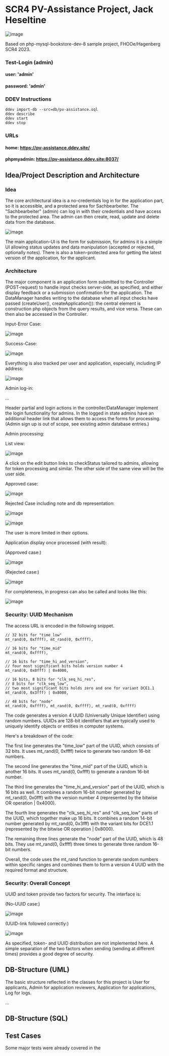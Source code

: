 # SCR4 PV-Assistance Project, Jack Heseltine

![image](https://github.com/heseltime/php-myseql-pv-assistance/assets/66922223/ae0379f5-cce3-43df-af7d-840b12b29282)

Based on php-mysql-bookstore-dev-8 sample project, FHOOe/Hagenberg SCR4 2023.

### Test-Login (admin)

#### user: 'admin'
#### password: 'admin'

### DDEV Instructions

```
ddev import-db --src=db/pv-assistance.sql
ddev describe
ddev start
ddev stop
```

### URLs

#### home: https://pv-assistance.ddev.site/

#### phpmyadmin: https://pv-assistance.ddev.site:8037/

## Idea/Project Description and Architecture

### Idea

The core architectural idea is a no-credentials log in for the application part, so it is accessible, and a protected area for Sachbearbeiter. The "Sachbearbeiter" (admin) can log in with their credentials and have access to the protected area. The admin can then create, read, update and delete data from the database.

![image](https://github.com/heseltime/php-myseql-pv-assistance/assets/66922223/c25edf32-95a6-47ed-8325-3312e5df2b67)

The main application-UI is the form for submission, for admins it is a simple UI allowing status updates and data manipulation (accepted or rejected, optionally notes). There is also a token-protected area for getting the latest version of the application, for the applicant.

### Architecture

The major component is an application form submitted to the Controller (POST-request) to handle input checks server-side, as specified, and either display feedback or a submission confirmation for the application. The DataManager handles writing to the database when all input checks have passed (createUser(), createApplication()): the central element is construction php objects from the query results, and vice versa. These can then also be accessed in the Controller.

Input-Error Case:

![image](https://github.com/heseltime/php-myseql-pv-assistance/assets/66922223/e8412ec6-b233-49ab-a9ee-57df7386e1d0)

Success-Case:

![image](https://github.com/heseltime/php-myseql-pv-assistance/assets/66922223/63dbae64-358f-4e9f-bc4e-a3f42dc37e0c)

Everything is also tracked per user and application, especially, including IP address:

![image](https://github.com/heseltime/php-myseql-pv-assistance/assets/66922223/7a66cbd6-9f87-44c0-8f34-7299339f0c14)

Admin log-in:

...

Header partial and login actions in the controller/DataManager implement the login functionality for admins. In the logged in state admins have an additional header link that allows them to access the forms for processing. (Admin sign up is out of scope, see existing admin database entries.)

Admin processing:

List view:

![image](https://github.com/heseltime/php-myseql-pv-assistance/assets/66922223/5ddc6087-85a9-46bc-90ea-9d71c7e5dad4)

A click on the edit button links to checkStatus tailored to admins, allowing for token processing and similar. The other side of the same view will be the user side.

Approved case:

![image](https://github.com/heseltime/php-myseql-pv-assistance/assets/66922223/36aa6fa2-2e83-4fe6-8cb2-cf22b7594a35)

Rejected Case including note and db representation:

![image](https://github.com/heseltime/php-myseql-pv-assistance/assets/66922223/5ec6d4e8-db98-4a8c-88c8-54f957cfad9c)

![image](https://github.com/heseltime/php-myseql-pv-assistance/assets/66922223/823b6bc1-d486-4763-a4a7-a51127a52f98)

The user is more limited in their options.

Application display once processed (with result):

(Approved case:)

![image](https://github.com/heseltime/php-myseql-pv-assistance/assets/66922223/e2c71e0f-8e70-485c-842b-13d787ed40de)

(Rejected case:)

![image](https://github.com/heseltime/php-myseql-pv-assistance/assets/66922223/71f8dcaf-9e9b-42f5-968e-acedb73c0cd8)

For completeness, in progress can also be called and looks like this:

![image](https://github.com/heseltime/php-myseql-pv-assistance/assets/66922223/489de95e-168d-4332-85b8-69e56d2e8e39)

### Security: UUID Mechanism

The access URL is encoded in the following snippet.

```
// 32 bits for "time_low"
mt_rand(0, 0xffff), mt_rand(0, 0xffff),

// 16 bits for "time_mid"
mt_rand(0, 0xffff),

// 16 bits for "time_hi_and_version",
// four most significant bits holds version number 4
mt_rand(0, 0x0fff) | 0x4000,

// 16 bits, 8 bits for "clk_seq_hi_res",
// 8 bits for "clk_seq_low",
// two most significant bits holds zero and one for variant DCE1.1
mt_rand(0, 0x3fff) | 0x8000,

// 48 bits for "node"
mt_rand(0, 0xffff), mt_rand(0, 0xffff), mt_rand(0, 0xffff)
```


The code  generates a version 4 UUID (Universally Unique Identifier) using random numbers. UUIDs are 128-bit identifiers that are typically used to uniquely identify objects or entities in computer systems.

Here's a breakdown of the code:

The first line generates the "time_low" part of the UUID, which consists of 32 bits. It uses mt_rand(0, 0xffff) twice to generate two random 16-bit numbers.

The second line generates the "time_mid" part of the UUID, which is another 16 bits. It uses mt_rand(0, 0xffff) to generate a random 16-bit number.

The third line generates the "time_hi_and_version" part of the UUID, which is 16 bits as well. It combines a random 16-bit number generated by mt_rand(0, 0x0fff) with the version number 4 (represented by the bitwise OR operation | 0x4000).

The fourth line generates the "clk_seq_hi_res" and "clk_seq_low" parts of the UUID, which together make up 16 bits. It combines a random 14-bit number generated by mt_rand(0, 0x3fff) with the variant bits for DCE1.1 (represented by the bitwise OR operation | 0x8000).

The remaining three lines generate the "node" part of the UUID, which is 48 bits. They use mt_rand(0, 0xffff) three times to generate three random 16-bit numbers.

Overall, the code uses the mt_rand function to generate random numbers within specific ranges and combines them to form a version 4 UUID with the required format and structure.

### Security: Overall Concept

UUID and token provide two factors for security. The interface is:

(No-UUID case:)

![image](https://github.com/heseltime/php-myseql-pv-assistance/assets/66922223/ada433d4-0ea5-48ae-9bf0-5ad2365c2bdd)

(UUID-link followed correctly:)

![image](https://github.com/heseltime/php-myseql-pv-assistance/assets/66922223/247c0d7a-86f2-493c-b293-6f8f0e996ec0)

As specified, token- and UUID distribution are not implemented here. A simple separation of the two factors when sending (sending at different times) provides a good degree of security.

## DB-Structure (UML)

The basic structure reflected in the classes for this project is User for applicants, Admin for application reviewers, Application for applications, Log for logs.

...

## DB-Structure (SQL)

## Test Cases

Some major tests were already covered in the 

